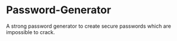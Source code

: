 # Password-Generator
A strong password generator to create secure passwords which are impossible to crack.
